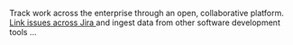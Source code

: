 <P pclass="mb-3" weight="light" color="text-gray-500 dark:text-gray-400">
    Track work across the enterprise through an open, collaborative platform. <u class="underline">Link issues across Jira </u>
    and ingest data from other software development tools ...
</P>